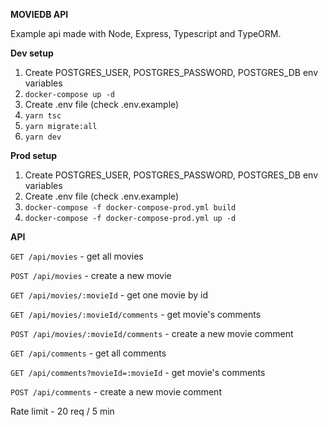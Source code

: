 **MOVIEDB API**

Example api made with Node, Express, Typescript and TypeORM.

**Dev setup**
1. Create POSTGRES_USER, POSTGRES_PASSWORD, POSTGRES_DB env variables
2. `docker-compose up -d`
3. Create .env file (check .env.example)
4. `yarn tsc`
5. `yarn migrate:all`
6. `yarn dev`

**Prod setup**
1. Create POSTGRES_USER, POSTGRES_PASSWORD, POSTGRES_DB env variables
2. Create .env file (check .env.example)
3. `docker-compose -f docker-compose-prod.yml build`
4. `docker-compose -f docker-compose-prod.yml up -d`

**API**

`GET /api/movies` - get all movies

`POST /api/movies` - create a new movie

`GET /api/movies/:movieId` - get one movie by id

`GET /api/movies/:movieId/comments` - get movie's comments

`POST /api/movies/:movieId/comments` - create a new movie comment

`GET /api/comments` - get all comments

`GET /api/comments?movieId=:movieId` - get movie's comments 

`POST /api/comments` - create a new movie comment

Rate limit - 20 req / 5 min

